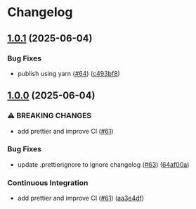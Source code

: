 # Changelog

## [1.0.1](https://github.com/JamesToohey/pigmentjs/compare/v1.0.0...v1.0.1) (2025-06-04)


### Bug Fixes

* publish using yarn ([#64](https://github.com/JamesToohey/pigmentjs/issues/64)) ([c493bf8](https://github.com/JamesToohey/pigmentjs/commit/c493bf8bef37732ca7672753efec270e6ded8dca))

## [1.0.0](https://github.com/JamesToohey/pigmentjs/compare/v0.3.3...v1.0.0) (2025-06-04)


### ⚠ BREAKING CHANGES

* add prettier and improve CI ([#61](https://github.com/JamesToohey/pigmentjs/issues/61))

### Bug Fixes

* update .prettierignore to ignore changelog ([#63](https://github.com/JamesToohey/pigmentjs/issues/63)) ([64af00a](https://github.com/JamesToohey/pigmentjs/commit/64af00a27aeb89e434f4e3306df3fd5dc9d3a68c))


### Continuous Integration

* add prettier and improve CI ([#61](https://github.com/JamesToohey/pigmentjs/issues/61)) ([aa3e4df](https://github.com/JamesToohey/pigmentjs/commit/aa3e4df070d3c0886c784e85abcf55f25461bd91))
